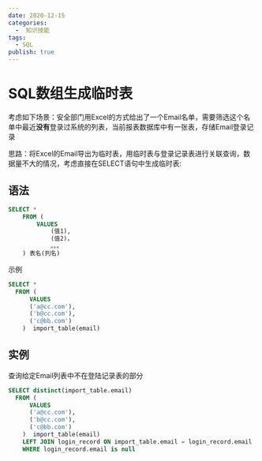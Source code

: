 ```yaml
---
date: 2020-12-15
categories:
  -  知识技能
tags:
  - SQL
publish: true
---
```


# SQL数组生成临时表

考虑如下场景：安全部门用Excel的方式给出了一个Email名单，需要筛选这个名单中最近**没有**登录过系统的列表，当前报表数据库中有一张表，存储Email登录记录

思路：将Excel的Email导出为临时表，用临时表与登录记录表进行关联查询，数据量不大的情况，考虑直接在SELECT语句中生成临时表:

## 语法

```sql
SELECT * 
    FROM (
        VALUES 
            (值1),
            (值2)，
            。。。
    ) 表名(列名)
```

示例

```sql
SELECT *
  FROM (
      VALUES
      ('a@cc.com'),
      ('b@cc.com'),
      ('c@bb.com')
    )  import_table(email)
```

## 实例

查询给定Email列表中不在登陆记录表的部分

```sql
SELECT distinct(import_table.email)
  FROM (
      VALUES
      ('a@cc.com'),
      ('b@cc.com'),
      ('c@bb.com')
    )  import_table(email) 
    LEFT JOIN login_record ON import_table.email = login_record.email
    WHERE login_record.email is null
```
